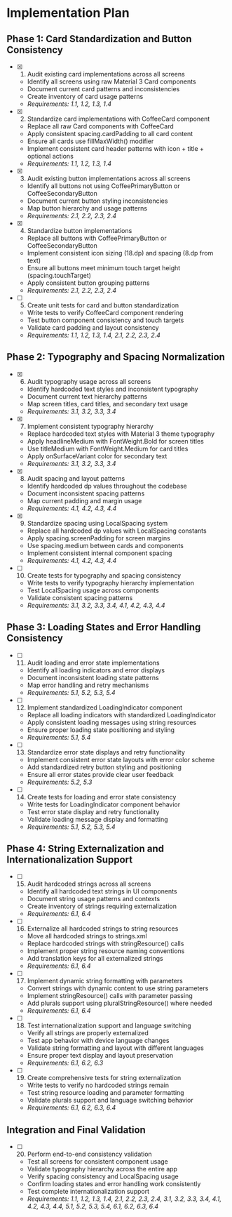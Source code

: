 # Implementation Plan

## Phase 1: Card Standardization and Button Consistency

- [x] 1. Audit existing card implementations across all screens
  - Identify all screens using raw Material 3 Card components
  - Document current card patterns and inconsistencies
  - Create inventory of card usage patterns
  - _Requirements: 1.1, 1.2, 1.3, 1.4_

- [x] 2. Standardize card implementations with CoffeeCard component
  - Replace all raw Card components with CoffeeCard
  - Apply consistent spacing.cardPadding to all card content
  - Ensure all cards use fillMaxWidth() modifier
  - Implement consistent card header patterns with icon + title + optional actions
  - _Requirements: 1.1, 1.2, 1.3, 1.4_

- [x] 3. Audit existing button implementations across all screens





  - Identify all buttons not using CoffeePrimaryButton or CoffeeSecondaryButton
  - Document current button styling inconsistencies
  - Map button hierarchy and usage patterns
  - _Requirements: 2.1, 2.2, 2.3, 2.4_

- [x] 4. Standardize button implementations
  - Replace all buttons with CoffeePrimaryButton or CoffeeSecondaryButton
  - Implement consistent icon sizing (18.dp) and spacing (8.dp from text)
  - Ensure all buttons meet minimum touch target height (spacing.touchTarget)
  - Apply consistent button grouping patterns
  - _Requirements: 2.1, 2.2, 2.3, 2.4_

- [ ] 5. Create unit tests for card and button standardization
  - Write tests to verify CoffeeCard component rendering
  - Test button component consistency and touch targets
  - Validate card padding and layout consistency
  - _Requirements: 1.1, 1.2, 1.3, 1.4, 2.1, 2.2, 2.3, 2.4_

## Phase 2: Typography and Spacing Normalization

- [x] 6. Audit typography usage across all screens
  - Identify hardcoded text styles and inconsistent typography
  - Document current text hierarchy patterns
  - Map screen titles, card titles, and secondary text usage
  - _Requirements: 3.1, 3.2, 3.3, 3.4_

- [x] 7. Implement consistent typography hierarchy
  - Replace hardcoded text styles with Material 3 theme typography
  - Apply headlineMedium with FontWeight.Bold for screen titles
  - Use titleMedium with FontWeight.Medium for card titles
  - Apply onSurfaceVariant color for secondary text
  - _Requirements: 3.1, 3.2, 3.3, 3.4_

- [x] 8. Audit spacing and layout patterns





  - Identify hardcoded dp values throughout the codebase
  - Document inconsistent spacing patterns
  - Map current padding and margin usage
  - _Requirements: 4.1, 4.2, 4.3, 4.4_

- [x] 9. Standardize spacing using LocalSpacing system
  - Replace all hardcoded dp values with LocalSpacing constants
  - Apply spacing.screenPadding for screen margins
  - Use spacing.medium between cards and components
  - Implement consistent internal component spacing
  - _Requirements: 4.1, 4.2, 4.3, 4.4_

- [ ] 10. Create tests for typography and spacing consistency
  - Write tests to verify typography hierarchy implementation
  - Test LocalSpacing usage across components
  - Validate consistent spacing patterns
  - _Requirements: 3.1, 3.2, 3.3, 3.4, 4.1, 4.2, 4.3, 4.4_

## Phase 3: Loading States and Error Handling Consistency

- [ ] 11. Audit loading and error state implementations
  - Identify all loading indicators and error displays
  - Document inconsistent loading state patterns
  - Map error handling and retry mechanisms
  - _Requirements: 5.1, 5.2, 5.3, 5.4_

- [ ] 12. Implement standardized LoadingIndicator component
  - Replace all loading indicators with standardized LoadingIndicator
  - Apply consistent loading messages using string resources
  - Ensure proper loading state positioning and styling
  - _Requirements: 5.1, 5.4_

- [ ] 13. Standardize error state displays and retry functionality
  - Implement consistent error state layouts with error color scheme
  - Add standardized retry button styling and positioning
  - Ensure all error states provide clear user feedback
  - _Requirements: 5.2, 5.3_

- [ ] 14. Create tests for loading and error state consistency
  - Write tests for LoadingIndicator component behavior
  - Test error state display and retry functionality
  - Validate loading message display and formatting
  - _Requirements: 5.1, 5.2, 5.3, 5.4_

## Phase 4: String Externalization and Internationalization Support

- [ ] 15. Audit hardcoded strings across all screens
  - Identify all hardcoded text strings in UI components
  - Document string usage patterns and contexts
  - Create inventory of strings requiring externalization
  - _Requirements: 6.1, 6.4_

- [ ] 16. Externalize all hardcoded strings to string resources
  - Move all hardcoded strings to strings.xml
  - Replace hardcoded strings with stringResource() calls
  - Implement proper string resource naming conventions
  - Add translation keys for all externalized strings
  - _Requirements: 6.1, 6.4_

- [ ] 17. Implement dynamic string formatting with parameters
  - Convert strings with dynamic content to use string parameters
  - Implement stringResource() calls with parameter passing
  - Add plurals support using pluralStringResource() where needed
  - _Requirements: 6.1, 6.4_

- [ ] 18. Test internationalization support and language switching
  - Verify all strings are properly externalized
  - Test app behavior with device language changes
  - Validate string formatting and layout with different languages
  - Ensure proper text display and layout preservation
  - _Requirements: 6.1, 6.2, 6.3_

- [ ] 19. Create comprehensive tests for string externalization
  - Write tests to verify no hardcoded strings remain
  - Test string resource loading and parameter formatting
  - Validate plurals support and language switching behavior
  - _Requirements: 6.1, 6.2, 6.3, 6.4_

## Integration and Final Validation

- [ ] 20. Perform end-to-end consistency validation
  - Test all screens for consistent component usage
  - Validate typography hierarchy across the entire app
  - Verify spacing consistency and LocalSpacing usage
  - Confirm loading states and error handling work consistently
  - Test complete internationalization support
  - _Requirements: 1.1, 1.2, 1.3, 1.4, 2.1, 2.2, 2.3, 2.4, 3.1, 3.2, 3.3, 3.4, 4.1, 4.2, 4.3, 4.4, 5.1, 5.2, 5.3, 5.4, 6.1, 6.2, 6.3, 6.4_